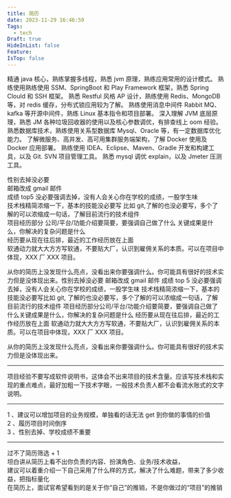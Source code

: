 ```yaml
---
title: 简历
date: 2023-11-29 16:46:59
Tags:
  - tech
Draft: true
HideInList: false
Feature: 
IsTop: false
---
```

精通 java 核心，熟练掌握多线程，熟悉 jvm 原理，熟练应用常用的设计模式。
熟练使用熟练使用 SSM、SpringBoot 和 Play Framework 框架，熟悉 Spring Clould 和 SSH 框架。
熟悉 Restful 风格 AP 设计，熟练使用 Redis、MongoDB 等，对 redis 缓存，分布式锁应用较为了解。
熟练使用消息中间件 Rabbit MQ、kafka 等开源中间件，熟练 Linux 基本指令和项目部署。
深入理解 JVM 底层原理，熟悉 JM 各种垃圾回收器的使用以及核心参数调优，有排查线上 oom 经验。
熟悉数据库技术，熟练使用关系型数据库 Mysql、Oracle 等，有一定数据库优化能力。
了解微服务、高并发、高可用集群服务端架构，了解 Docker 使用及 Docker 应用部署。
熟练使用 IDEA、Eclipse、Maven、Gradle 开发和构建工具，以及 Git. SVN 项目管理工具。
熟悉 mysql 调优 explain，以及 Jmeter 压测工具。



<!--more-->

性别去掉没必要  
邮箱改成 gmail 邮件  
成绩 top5 没必要强调去掉，没有人会关心你在学校的成绩，一股学生味  
技术栈精简浓缩一下，基本的技能没必要写 比如 git,了解的也没必要写，多个了解的可以浓缩成一句话，了解目前流行的技术组件  
项目经历部分 公司/平台/功能介绍要简要，要强调自己做了什么 关键成果是什么，你解决的复杂问题是什么  
经历要从现在往后排，最近的工作经历放在上面  
软通动力就大大方方写软通，不要贴大厂，认识到雇佣关系的本质。可以在项目中体现，XXX 厂 XXX 项目。  
  
从你的简历上没发现什么亮点，没看出来你要强调什么。你可能具有很好的技术实力但是没体现出来。性别去掉没必要
邮箱改成 gmail 邮件
成绩 top 5 没必要强调去掉，没有人会关心你在学校的成绩，一股学生味
技术栈精简浓缩一下，基本的技能没必要写比如 git, 了解的也没必要写，多个了解的可以浓缩成一句话，了解目前流行的技术组件
项目经历部分公司/平台/功能介绍要简要，要强调自己做了什么关键成果是什么，你解决的复杂问题是什么
经历要从现在往后排，最近的工作经历放在上面
软通动力就大大方方写软通，不要贴大厂，认识到雇佣关系的本质。可以在项目中体现，XXX 厂 XXX 项目。

从你的简历上没发现什么亮点，没看出来你要强调什么。你可能具有很好的技术实力但是没体现出来。

---

项目经验不要写成软件说明书，这体会不出来项目的技术含量。应该写技术栈和实现的重点难点，最好加粗一下技术字眼，一般技术负责人都不会看流水账式的文字说明。

---
1 、建议可以增加项目的业务规模，单独看的话无法 get 到你做的事情的价值  
2 、履历项目时间倒序  
3 、性别去掉、学校成绩不重要

---

过不了简历筛选 + 1  
坦白讲从简历上看不出你负责的内容、扮演角色、业务/技术收益，  
建议可以着重介绍一下自己采用了什么样的方式，解决了什么难题，带来了多少收益，把指标量化  
在简历上，面试官希望看到的是关于你“自己”的推销，不是你做过的“项目”的推销